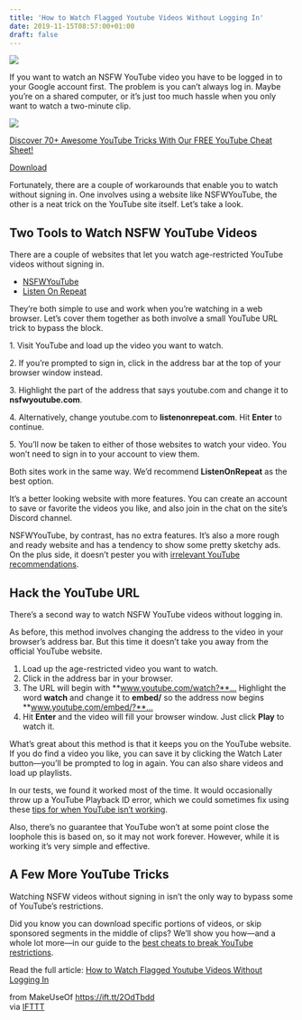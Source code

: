 ```yaml
---
title: 'How to Watch Flagged Youtube Videos Without Logging In'
date: 2019-11-15T08:57:00+01:00
draft: false
---
```


![](https://static.makeuseof.com/wp-content/uploads/2009/04/youtube-private-incognito-nsfw-logging-in-featured.jpg)

If you want to watch an NSFW YouTube video you have to be logged in to your Google account first. The problem is you can’t always log in. Maybe you’re on a shared computer, or it’s just too much hassle when you only want to watch a two-minute clip.

[![](https://static.makeuseof.com/wp-content/uploads/2019/09/Free-YouTube-Cheat-Sheet.jpg)](http://makeuseof.tradepub.com/c/pubRD.mpl?sr=oc&_t=oc:&pc=w_makc09&ch=YOUTUBEP)

[Discover 70+ Awesome YouTube Tricks With Our FREE YouTube Cheat Sheet!](http://makeuseof.tradepub.com/c/pubRD.mpl?sr=oc&_t=oc:&pc=w_makc09&ch=YOUTUBEP)

  

[Download](http://makeuseof.tradepub.com/c/pubRD.mpl?sr=oc&_t=oc:&pc=w_makc09&ch=YOUTUBEP)

Fortunately, there are a couple of workarounds that enable you to watch without signing in. One involves using a website like NSFWYouTube, the other is a neat trick on the YouTube site itself. Let’s take a look.

Two Tools to Watch NSFW YouTube Videos
--------------------------------------

There are a couple of websites that let you watch age-restricted YouTube videos without signing in.

*   [NSFWYouTube](http://www.NSFWYouTube.com)
*   [Listen On Repeat](http://www.listenonrepeat.com)

They’re both simple to use and work when you’re watching in a web browser. Let’s cover them together as both involve a small YouTube URL trick to bypass the block.

1\. Visit YouTube and load up the video you want to watch.

2\. If you’re prompted to sign in, click in the address bar at the top of your browser window instead.

3\. Highlight the part of the address that says youtube.com and change it to **nsfwyoutube.com**.

4\. Alternatively, change youtube.com to **listenonrepeat.com**. Hit **Enter** to continue.

5\. You’ll now be taken to either of those websites to watch your video. You won’t need to sign in to your account to view them.

Both sites work in the same way. We’d recommend **ListenOnRepeat** as the best option.

It’s a better looking website with more features. You can create an account to save or favorite the videos you like, and also join in the chat on the site’s Discord channel.

NSFWYouTube, by contrast, has no extra features. It’s also a more rough and ready website and has a tendency to show some pretty sketchy ads. On the plus side, it doesn’t pester you with [irrelevant YouTube recommendations](//www.makeuseof.com/tag/sick-of-irrelevant-youtube-recommendations-heres-what-you-need-to-do/).

Hack the YouTube URL
--------------------

There’s a second way to watch NSFW YouTube videos without logging in.

As before, this method involves changing the address to the video in your browser’s address bar. But this time it doesn’t take you away from the official YouTube website.

1.  Load up the age-restricted video you want to watch.
2.  Click in the address bar in your browser.
3.  The URL will begin with **www.youtube.com/watch?**… Highlight the word **watch** and change it to **embed/** so the address now begins **www.youtube.com/embed/?**…
4.  Hit **Enter** and the video will fill your browser window. Just click **Play** to watch it.

What’s great about this method is that it keeps you on the YouTube website. If you do find a video you like, you can save it by clicking the Watch Later button—you’ll be prompted to log in again. You can also share videos and load up playlists.

In our tests, we found it worked most of the time. It would occasionally throw up a YouTube Playback ID error, which we could sometimes fix using these [tips for when YouTube isn’t working](//www.makeuseof.com/tag/youtube-not-working-fix/).

Also, there’s no guarantee that YouTube won’t at some point close the loophole this is based on, so it may not work forever. However, while it is working it’s very simple and effective.

A Few More YouTube Tricks
-------------------------

Watching NSFW videos without signing in isn’t the only way to bypass some of YouTube’s restrictions.

Did you know you can download specific portions of videos, or skip sponsored segments in the middle of clips? We’ll show you how—and a whole lot more—in our guide to the [best cheats to break YouTube restrictions](//www.makeuseof.com/tag/youtube-cheats-break-restrictions/).

Read the full article: [How to Watch Flagged Youtube Videos Without Logging In](https://www.makeuseof.com/tag/nsfwyoutube-watch-flagged-youtube-videos/)

  
  
from MakeUseOf https://ift.tt/2OdTbdd  
via [IFTTT](https://ifttt.com/?ref=da&site=blogger)